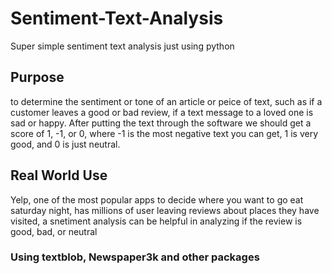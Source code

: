 # Sentiment-Text-Analysis
Super simple sentiment text analysis just using python

## Purpose 

to determine the sentiment or tone of an article or peice of text, such as if a customer leaves a good or bad review, if a text message to a loved one is sad or happy. After putting the text through the software we should get a score of 1, -1, or 0, where -1 is the most negative text you can get, 1 is very good, and 0 is just neutral.

## Real World Use
Yelp, one of the most popular apps to decide where you want to go eat saturday night, has millions of user leaving reviews about places they have visited, a snetiment analysis can be helpful in analyzing if the review is good, bad, or neutral

### Using textblob, Newspaper3k and other packages